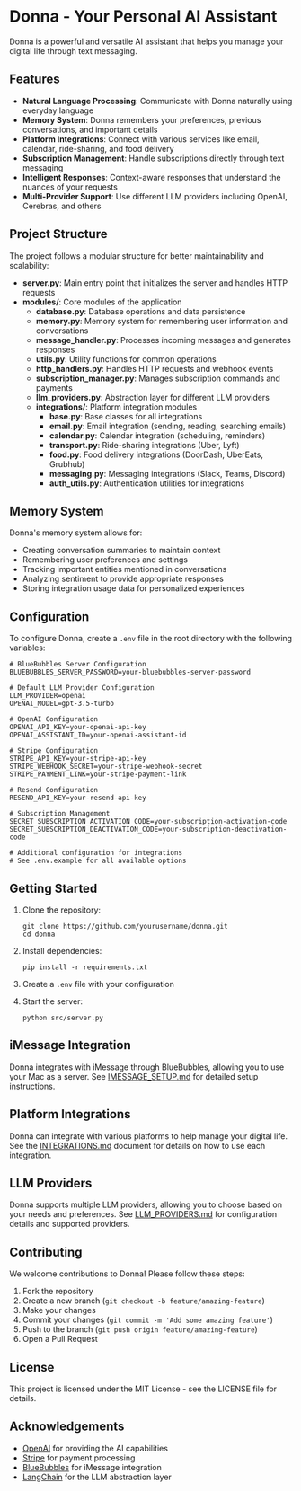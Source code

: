 # Donna - Your Personal AI Assistant

Donna is a powerful and versatile AI assistant that helps you manage your digital life through text messaging.

## Features

- **Natural Language Processing**: Communicate with Donna naturally using everyday language
- **Memory System**: Donna remembers your preferences, previous conversations, and important details
- **Platform Integrations**: Connect with various services like email, calendar, ride-sharing, and food delivery
- **Subscription Management**: Handle subscriptions directly through text messaging
- **Intelligent Responses**: Context-aware responses that understand the nuances of your requests
- **Multi-Provider Support**: Use different LLM providers including OpenAI, Cerebras, and others

## Project Structure

The project follows a modular structure for better maintainability and scalability:

- **server.py**: Main entry point that initializes the server and handles HTTP requests
- **modules/**: Core modules of the application
  - **database.py**: Database operations and data persistence
  - **memory.py**: Memory system for remembering user information and conversations
  - **message_handler.py**: Processes incoming messages and generates responses
  - **utils.py**: Utility functions for common operations
  - **http_handlers.py**: Handles HTTP requests and webhook events
  - **subscription_manager.py**: Manages subscription commands and payments
  - **llm_providers.py**: Abstraction layer for different LLM providers
  - **integrations/**: Platform integration modules
    - **base.py**: Base classes for all integrations
    - **email.py**: Email integration (sending, reading, searching emails)
    - **calendar.py**: Calendar integration (scheduling, reminders)
    - **transport.py**: Ride-sharing integrations (Uber, Lyft)
    - **food.py**: Food delivery integrations (DoorDash, UberEats, Grubhub)
    - **messaging.py**: Messaging integrations (Slack, Teams, Discord)
    - **auth_utils.py**: Authentication utilities for integrations

## Memory System

Donna's memory system allows for:

- Creating conversation summaries to maintain context
- Remembering user preferences and settings
- Tracking important entities mentioned in conversations
- Analyzing sentiment to provide appropriate responses
- Storing integration usage data for personalized experiences

## Configuration

To configure Donna, create a `.env` file in the root directory with the following variables:

```
# BlueBubbles Server Configuration
BLUEBUBBLES_SERVER_PASSWORD=your-bluebubbles-server-password

# Default LLM Provider Configuration
LLM_PROVIDER=openai
OPENAI_MODEL=gpt-3.5-turbo

# OpenAI Configuration
OPENAI_API_KEY=your-openai-api-key
OPENAI_ASSISTANT_ID=your-openai-assistant-id

# Stripe Configuration
STRIPE_API_KEY=your-stripe-api-key
STRIPE_WEBHOOK_SECRET=your-stripe-webhook-secret
STRIPE_PAYMENT_LINK=your-stripe-payment-link

# Resend Configuration
RESEND_API_KEY=your-resend-api-key

# Subscription Management
SECRET_SUBSCRIPTION_ACTIVATION_CODE=your-subscription-activation-code
SECRET_SUBSCRIPTION_DEACTIVATION_CODE=your-subscription-deactivation-code

# Additional configuration for integrations
# See .env.example for all available options
```

## Getting Started

1. Clone the repository:
   ```
   git clone https://github.com/yourusername/donna.git
   cd donna
   ```

2. Install dependencies:
   ```
   pip install -r requirements.txt
   ```

3. Create a `.env` file with your configuration

4. Start the server:
   ```
   python src/server.py
   ```

## iMessage Integration

Donna integrates with iMessage through BlueBubbles, allowing you to use your Mac as a server. See [IMESSAGE_SETUP.md](docs/IMESSAGE_SETUP.md) for detailed setup instructions.

## Platform Integrations

Donna can integrate with various platforms to help manage your digital life. See the [INTEGRATIONS.md](docs/INTEGRATIONS.md) document for details on how to use each integration.

## LLM Providers

Donna supports multiple LLM providers, allowing you to choose based on your needs and preferences. See [LLM_PROVIDERS.md](docs/LLM_PROVIDERS.md) for configuration details and supported providers.

## Contributing

We welcome contributions to Donna! Please follow these steps:

1. Fork the repository
2. Create a new branch (`git checkout -b feature/amazing-feature`)
3. Make your changes
4. Commit your changes (`git commit -m 'Add some amazing feature'`)
5. Push to the branch (`git push origin feature/amazing-feature`)
6. Open a Pull Request

## License

This project is licensed under the MIT License - see the LICENSE file for details.

## Acknowledgements

- [OpenAI](https://openai.com/) for providing the AI capabilities
- [Stripe](https://stripe.com/) for payment processing
- [BlueBubbles](https://bluebubbles.app/) for iMessage integration
- [LangChain](https://langchain.com/) for the LLM abstraction layer
